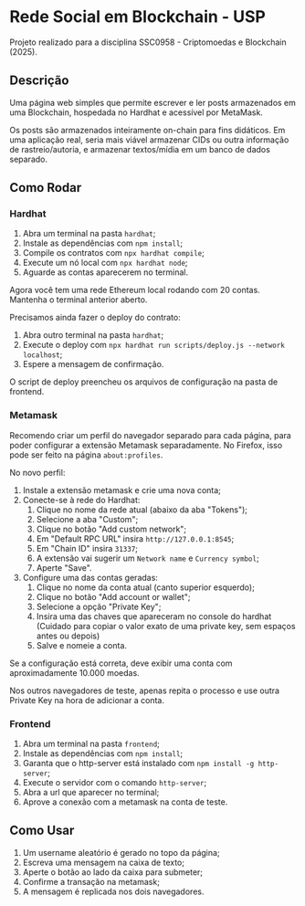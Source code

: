 # Rede Social em Blockchain - USP
Projeto realizado para a disciplina SSC0958 - Criptomoedas e Blockchain (2025).

## Descrição
Uma página web simples que permite escrever e ler posts armazenados em uma Blockchain, hospedada no Hardhat e acessível por MetaMask.

Os posts são armazenados inteiramente on-chain para fins didáticos. Em uma aplicação real, seria mais viável
armazenar CIDs ou outra informação de rastreio/autoria, e armazenar textos/mídia em um banco de dados separado.

## Como Rodar
### Hardhat
1) Abra um terminal na pasta `hardhat`;
2) Instale as dependências com `npm install`;
2) Compile os contratos com `npx hardhat compile`;
3) Execute um nó local com `npx hardhat node`;
4) Aguarde as contas aparecerem no terminal.

Agora você tem uma rede Ethereum local rodando com 20 contas. Mantenha o terminal anterior aberto.

Precisamos ainda fazer o deploy do contrato:
1) Abra outro terminal na pasta `hardhat`;
2) Execute o deploy com `npx hardhat run scripts/deploy.js --network localhost`;
3) Espere a mensagem de confirmação.

O script de deploy preencheu os arquivos de configuração na pasta de frontend.

### Metamask
Recomendo criar um perfil do navegador separado para cada página, para poder configurar
a extensão Metamask separadamente. No Firefox, isso pode ser feito
na página ``about:profiles``.

No novo perfil:
1) Instale a extensão metamask e crie uma nova conta;
2) Conecte-se à rede do Hardhat:
   1) Clique no nome da rede atual (abaixo da aba "Tokens");
   2) Selecione a aba "Custom";
   3) Clique no botão "Add custom network";
   4) Em "Default RPC URL" insira `http://127.0.0.1:8545`;
   5) Em "Chain ID" insira `31337`;
   6) A extensão vai sugerir um `Network name` e `Currency symbol`;
   7) Aperte "Save".
3) Configure uma das contas geradas:
   1) Clique no nome da conta atual (canto superior esquerdo);
   2) Clique no botão "Add account or wallet";
   3) Selecione a opção "Private Key";
   4) Insira uma das chaves que apareceram no console do hardhat (Cuidado para copiar o valor exato de uma private key, sem espaços antes ou depois)
   5) Salve e nomeie a conta.

Se a configuração está correta, deve exibir uma conta com aproximadamente 10.000 moedas.

Nos outros navegadores de teste, apenas repita o processo e use outra Private Key na hora de adicionar a conta.

### Frontend
1) Abra um terminal na pasta `frontend`;
2) Instale as dependências com `npm install`;
3) Garanta que o http-server está instalado com `npm install -g http-server`;
4) Execute o servidor com o comando `http-server`;
5) Abra a url que aparecer no terminal;
6) Aprove a conexão com a metamask na conta de teste.

## Como Usar

1) Um username aleatório é gerado no topo da página;
2) Escreva uma mensagem na caixa de texto;
3) Aperte o botão ao lado da caixa para submeter;
4) Confirme a transação na metamask;
5) A mensagem é replicada nos dois navegadores.
